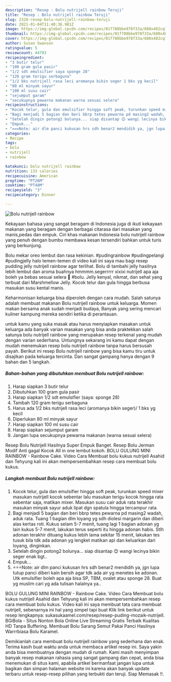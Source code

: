 ```yaml
---
description: "Resep : Bolu nutrijell rainbow Teruji"
title: "Resep : Bolu nutrijell rainbow Teruji"
slug: 2328-resep-bolu-nutrijell-rainbow-teruji
date: 2021-01-04T11:40:36.981Z
image: https://img-global.cpcdn.com/recipes/01f788bbe978f33a/680x482cq70/bolu-nutrijell-rainbow-foto-resep-utama.jpg
thumbnail: https://img-global.cpcdn.com/recipes/01f788bbe978f33a/680x482cq70/bolu-nutrijell-rainbow-foto-resep-utama.jpg
cover: https://img-global.cpcdn.com/recipes/01f788bbe978f33a/680x482cq70/bolu-nutrijell-rainbow-foto-resep-utama.jpg
author: Susan Swanson
ratingvalue: 5
reviewcount: 44793
recipeingredient:
- "3 butir telur"
- "100 gram gula pasir"
- "1/2 sdt emulsifier saya sponge 28"
- "120 gram terigu serbaguna"
- "1/2 bks nutrijell rasa leci aromanya bikin seger 1 bks yg kecil"
- "80 ml minyak sayur"
- "100 ml susu cair"
- "sejumput garam"
- "secukupnya pewarna makanan warna sesuai selera"
recipeinstructions:
- "Kocok telur, gula dan emulsifier hingga soft peak, turunkan speed mixer masukan nutrijell kocok sebentar lalu masukan terigu kocok hingga rata sebentar saja, matikan mixer. Masukan susu cair aduk rata terakhir masukan minyak sayur aduk lipat dgn spatula hingga tercampur rata."
- "Bagi menjadi 5 bagian dan beri bbrp tetes pewarna pd masing2 wadah, aduk rata. Tuang 1 bagian dlm loyang yg sdh diolesi margarin dan diberi alas kertas roti. Kukus selam 5-7 menit, tuang lagi 1 bagian adonan yg lain kukus 5-7 menit, lakukan terus seperti itu hingga adonan habis. Stlh adonan terakhir dituang kukus lebih lama sekitar 15 menit, lakukan tes tusuk bila tdk ada adonan yg lengket matikan api dan keluarkan dari loyang, dinginkan."
- "Setelah dingin potong2 bolunya... siap disantap 😊 wangi lecinya bikin seger enak bgt.."
- "Empuk..."
- "===Note: air dlm panci kukusan hrs sdh benar2 mendidih ya, jgn lupa tutup panci diberi kain bersih agar tdk ada air yg menetes ke adonan. Utk emulsifier boleh apa aja bisa SP, TBM, ovalet atau sponge 28. Buat yg muslim cari yg ada tulisan halalnya ya.."
categories:
- Recipe
tags:
- bolu
- nutrijell
- rainbow

katakunci: bolu nutrijell rainbow 
nutrition: 133 calories
recipecuisine: American
preptime: "PT26M"
cooktime: "PT48M"
recipeyield: "3"
recipecategory: Dinner

---
```



![Bolu nutrijell rainbow](https://img-global.cpcdn.com/recipes/01f788bbe978f33a/680x482cq70/bolu-nutrijell-rainbow-foto-resep-utama.jpg)

Kekayaan bahasa yang sangat beragam di Indonesia juga di ikuti kekayaan makanan yang beragam dengan berbagai citarasa dari masakan yang manis,pedas dan empuk. Ciri khas makanan Indonesia bolu nutrijell rainbow yang penuh dengan bumbu membawa kesan tersendiri bahkan untuk turis yang berkunjung.


Bolu mekar oreo lembut dan rasa kekinian. #pudingrainbow #pudingpelangi #pudingjelly halo temen-temen di video kali ini saya mau bagi resep pudding jelly nutrijell rainbow agar terlihat. Bolu di tambahi jelly hasilnya lebih lembut dan aroma buahnya hmmmm.segerrrrr xixixi nutrijell apa aja boleh ya bebas sesuai selera 🤗 #bolu. Jelly kenyal, nikmat, dan sehat yang terbuat dari Marshmellow Jelly. Kocok telur dan gula hingga berbusa masukan susu kental manis.

Keharmonisan keluarga bisa diperoleh dengan cara mudah. Salah satunya adalah membuat makanan Bolu nutrijell rainbow untuk keluarga. Momen makan bersama anak sudah menjadi budaya, Banyak yang sering mencari kuliner kampung mereka sendiri ketika di perantauan.

untuk kamu yang suka masak atau harus menyiapkan masakan untuk keluarga ada banyak varian masakan yang bisa anda praktekkan salah satunya bolu nutrijell rainbow yang merupakan resep terkenal yang mudah dengan varian sederhana. Untungnya sekarang ini kamu dapat dengan mudah menemukan resep bolu nutrijell rainbow tanpa harus bersusah payah.
Berikut ini resep Bolu nutrijell rainbow yang bisa kamu tiru untuk disajikan pada keluarga tercinta. Dan sangat gampang hanya dengan 9 bahan dan 5 langkah.


<!--inarticleads1-->

##### Bahan-bahan yang dibutuhkan membuat Bolu nutrijell rainbow:

1. Harap siapkan 3 butir telur
1. Dibutuhkan 100 gram gula pasir
1. Harap siapkan 1/2 sdt emulsifier (saya: sponge 28)
1. Tambah 120 gram terigu serbaguna
1. Harus ada 1/2 bks nutrijell rasa leci (aromanya bikin seger)/ 1 bks yg kecil
1. Diperlukan 80 ml minyak sayur
1. Harap siapkan 100 ml susu cair
1. Harap siapkan sejumput garam
1. Jangan lupa secukupnya pewarna makanan (warna sesuai selera)


Resep Bolu Nutrijell Hasilnya Super Empuk Banget. Resep Bolu Jerman Modif Anti gagal Kocok All in one lembut kokoh. BOLU GULUNG MINI RAINBOW - Rainbow Cake. Video Cara Membuat bolu kukus nutrijell Asahid dan Tehyung kali ini akan mempersembahkan resep cara membuat bolu kukus. 

<!--inarticleads2-->

##### Langkah membuat  Bolu nutrijell rainbow:

1. Kocok telur, gula dan emulsifier hingga soft peak, turunkan speed mixer masukan nutrijell kocok sebentar lalu masukan terigu kocok hingga rata sebentar saja, matikan mixer. Masukan susu cair aduk rata terakhir masukan minyak sayur aduk lipat dgn spatula hingga tercampur rata.
1. Bagi menjadi 5 bagian dan beri bbrp tetes pewarna pd masing2 wadah, aduk rata. Tuang 1 bagian dlm loyang yg sdh diolesi margarin dan diberi alas kertas roti. Kukus selam 5-7 menit, tuang lagi 1 bagian adonan yg lain kukus 5-7 menit, lakukan terus seperti itu hingga adonan habis. Stlh adonan terakhir dituang kukus lebih lama sekitar 15 menit, lakukan tes tusuk bila tdk ada adonan yg lengket matikan api dan keluarkan dari loyang, dinginkan.
1. Setelah dingin potong2 bolunya... siap disantap 😊 wangi lecinya bikin seger enak bgt..
1. Empuk...
1. ===Note: air dlm panci kukusan hrs sdh benar2 mendidih ya, jgn lupa tutup panci diberi kain bersih agar tdk ada air yg menetes ke adonan. Utk emulsifier boleh apa aja bisa SP, TBM, ovalet atau sponge 28. Buat yg muslim cari yg ada tulisan halalnya ya..


BOLU GULUNG MINI RAINBOW - Rainbow Cake. Video Cara Membuat bolu kukus nutrijell Asahid dan Tehyung kali ini akan mempersembahkan resep cara membuat bolu kukus. Video kali ini saya membuat tata cara membuat nutrijell, sebenarnya ini hal yang simpel tapi buat Klik link berikut untuk resep lengkapnya: sukasukaamel.com/resep/resep-puding-mozaik-nutrijell. BGiBola - Situs Nonton Bola Online Live Streaming Gratis Terbaik Kualitas HD Tanpa Buffering. Membuat Bolu Sarang Semut Pakai Panci Hasilnya Warrrbiasa Bolu Karamel. 

Demikianlah cara membuat bolu nutrijell rainbow yang sederhana dan enak. Terima kasih buat waktu anda untuk membaca artikel resep ini. Saya yakin anda bisa membuatnya dengan mudah di rumah. Kami masih menyimpan banyak resep makanan rahasia yang sangat gampang dan cepat, anda bisa menemukan di situs kami, apabila artikel bermanfaat jangan lupa untuk bagikan dan simpan halaman website ini karena akan banyak update terbaru untuk resep-resep pilihan yang terbukti dan teruji. Siap Memasak !!. 
